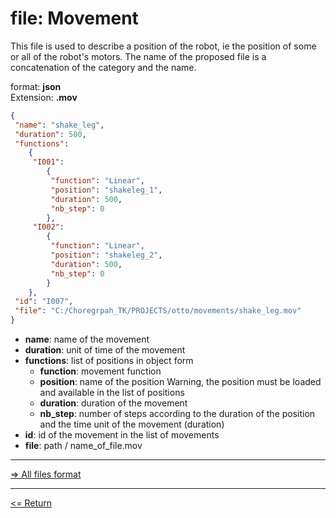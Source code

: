 # file: Movement

This file is used to describe a position of the robot, ie the position of some or all of the robot's motors.
The name of the proposed file is a concatenation of the category and the name.

format: **json**  
Extension: **.mov**  

```json
{
 "name": "shake_leg",
 "duration": 500,
 "functions": 
    {
     "I001":
        {
         "function": "Linear",
         "position": "shakeleg_1",
         "duration": 500,
         "nb_step": 0
        },
     "I002":
        {
         "function": "Linear",
         "position": "shakeleg_2",
         "duration": 500,
         "nb_step": 0
        }
    },
 "id": "I007",
 "file": "C:/Choregrpah_TK/PROJECTS/otto/movements/shake_leg.mov"
}
```

* **name**: name of the movement
* **duration**: unit of time of the movement
* **functions**: list of positions in object form
  * **function**: movement function
  * **position**: name of the position
  Warning, the position must be loaded and available in the list of positions
  * **duration**: duration of the movement
  * **nb_step**: number of steps according to the duration of the position and the time unit of the movement (duration)
* **id**: id of the movement in the list of movements
* **file**: path / name_of_file.mov

---

[=> All files format](../file_format.md)

---

[<= Return](../../README.md#file-format)
